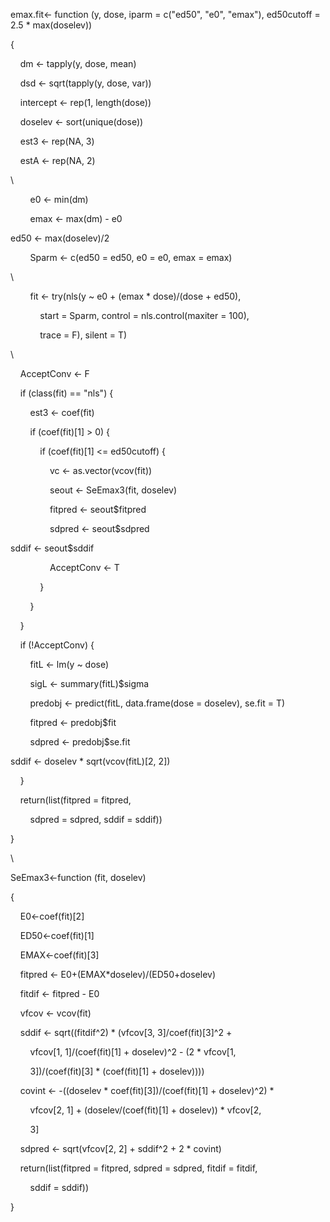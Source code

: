 emax.fit<span class="s1">\<- </span><span
class="s2">function</span><span class="s1"> (</span>y<span class="s1">,
</span>dose<span class="s1">, </span>iparm<span class="s1"> =
</span>c<span class="s1">(</span><span class="s3">"ed50"</span><span
class="s1">, </span><span class="s3">"e0"</span><span class="s1">,
</span><span class="s3">"emax"</span><span class="s1">),
</span>ed50cutoff<span class="s1"> = </span><span
class="s4">2.5</span><span class="s1"> \* </span>max<span
class="s1">(</span>doselev<span class="s1">))<span
class="Apple-converted-space"> </span></span>

{

<span class="s1"><span class="Apple-converted-space">   
</span></span>dm<span class="s1"> \<- </span>tapply<span
class="s1">(</span>y<span class="s1">, </span>dose<span class="s1">,
</span>mean<span class="s1">)</span>

<span class="s1"><span class="Apple-converted-space">   
</span></span>dsd<span class="s1"> \<- </span>sqrt<span
class="s1">(</span>tapply<span class="s1">(</span>y<span class="s1">,
</span>dose<span class="s1">, </span>var<span class="s1">))</span>

<span class="s1"><span class="Apple-converted-space">   
</span></span>intercept<span class="s1"> \<- </span>rep<span
class="s1">(</span><span class="s4">1</span><span class="s1">,
</span>length<span class="s1">(</span>dose<span class="s1">))</span>

<span class="s1"><span class="Apple-converted-space">   
</span></span>doselev<span class="s1"> \<- </span>sort<span
class="s1">(</span>unique<span class="s1">(</span>dose<span
class="s1">))</span>

<span class="Apple-converted-space">    </span><span
class="s5">est3</span> \<- <span class="s5">rep</span>(<span
class="s2">NA</span>, <span class="s4">3</span>)

<span class="Apple-converted-space">    </span><span
class="s5">estA</span> \<- <span class="s5">rep</span>(<span
class="s2">NA</span>, <span class="s4">2</span>)

\

<span class="Apple-converted-space">        </span><span
class="s5">e0</span> \<- <span class="s5">min</span>(<span
class="s5">dm</span>)

<span class="Apple-converted-space">        </span><span
class="s5">emax</span> \<- <span class="s5">max</span>(<span
class="s5">dm</span>) - <span class="s5">e0</span>

<span class="s1"><span class="Apple-tab-span"> </span><span
class="Apple-tab-span"> </span></span>ed50<span class="s1"> \<-
</span>max<span class="s1">(</span>doselev<span
class="s1">)/</span><span class="s4">2</span>

<span class="Apple-converted-space">        </span><span
class="s5">Sparm</span> \<- <span class="s5">c</span>(<span
class="s5">ed50</span> = <span class="s5">ed50</span>, <span
class="s5">e0</span> = <span class="s5">e0</span>, <span
class="s5">emax</span> = <span class="s5">emax</span>)

\

<span class="Apple-converted-space">        </span><span
class="s5">fit</span> \<- <span class="s5">try</span>(<span
class="s5">nls</span>(<span class="s5">y</span> \~ <span
class="s5">e0</span> + (<span class="s5">emax</span> \* <span
class="s5">dose</span>)/(<span class="s5">dose</span> + <span
class="s5">ed50</span>),<span class="Apple-converted-space"> </span>

<span class="s1"><span class="Apple-converted-space">           
</span></span>start<span class="s1"> = </span>Sparm<span class="s1">,
</span>control<span class="s1"> = </span>nls.control<span
class="s1">(</span>maxiter<span class="s1"> = </span><span
class="s4">100</span><span class="s1">),<span
class="Apple-converted-space"> </span></span>

<span class="Apple-converted-space">            </span><span
class="s5">trace</span> = <span class="s5">F</span>), <span
class="s5">silent</span> = <span class="s5">T</span>)

\

<span class="s1"><span class="Apple-converted-space">   
</span></span>AcceptConv<span class="s1"> \<- </span>F

<span class="Apple-converted-space">    </span><span
class="s2">if</span> (<span class="s5">class</span>(<span
class="s5">fit</span>) == <span class="s3">"nls"</span>) {

<span class="Apple-converted-space">        </span><span
class="s5">est3</span> \<- <span class="s5">coef</span>(<span
class="s5">fit</span>)

<span class="Apple-converted-space">        </span><span
class="s2">if</span> (<span class="s5">coef</span>(<span
class="s5">fit</span>)[<span class="s4">1</span>] \> <span
class="s4">0</span>) {

<span class="Apple-converted-space">            </span><span
class="s2">if</span> (<span class="s5">coef</span>(<span
class="s5">fit</span>)[<span class="s4">1</span>] \<= <span
class="s5">ed50cutoff</span>) {

<span class="Apple-converted-space">                </span><span
class="s5">vc</span> \<- <span class="s5">as.vector</span>(<span
class="s5">vcov</span>(<span class="s5">fit</span>))

<span class="Apple-converted-space">                </span><span
class="s5">seout</span> \<- <span class="s5">SeEmax3</span>(<span
class="s5">fit</span>, <span class="s5">doselev</span>)

<span class="Apple-converted-space">                </span><span
class="s5">fitpred</span> \<- <span class="s5">seout</span>\$<span
class="s5">fitpred</span>

<span class="Apple-converted-space">                </span><span
class="s5">sdpred</span> \<- <span class="s5">seout</span>\$<span
class="s5">sdpred</span>

<span class="s1"><span class="Apple-tab-span"> </span><span
class="Apple-tab-span"> </span><span class="Apple-tab-span">
</span><span class="Apple-tab-span"> </span></span>sddif<span
class="s1"> \<- </span>seout<span class="s1">\$</span>sddif

<span class="Apple-converted-space">                </span><span
class="s5">AcceptConv</span> \<- <span class="s5">T</span>

<span class="Apple-converted-space">            </span>}

<span class="Apple-converted-space">        </span>}

<span class="Apple-converted-space">    </span>}

<span class="Apple-converted-space">    </span><span
class="s2">if</span> (!<span class="s5">AcceptConv</span>) {

<span class="Apple-converted-space">        </span><span
class="s5">fitL</span> \<- <span class="s5">lm</span>(<span
class="s5">y</span> \~ <span class="s5">dose</span>)

<span class="s1"><span class="Apple-converted-space">       
</span></span>sigL<span class="s1"> \<- </span>summary<span
class="s1">(</span>fitL<span class="s1">)\$</span>sigma

<span class="s1"><span class="Apple-converted-space">       
</span></span>predobj<span class="s1"> \<- </span>predict<span
class="s1">(</span>fitL<span class="s1">, </span>data.frame<span
class="s1">(</span>dose<span class="s1"> = </span>doselev<span
class="s1">), </span>se.fit<span class="s1"> = </span>T<span
class="s1">)</span>

<span class="s1"><span class="Apple-converted-space">       
</span></span>fitpred<span class="s1"> \<- </span>predobj<span
class="s1">\$</span>fit

<span class="s1"><span class="Apple-converted-space">       
</span></span>sdpred<span class="s1"> \<- </span>predobj<span
class="s1">\$</span>se.fit

<span class="s1"><span class="Apple-tab-span"> </span><span
class="Apple-tab-span"> </span></span>sddif<span class="s1"> \<-
</span>doselev<span class="s1"> \* </span>sqrt<span
class="s1">(</span>vcov<span class="s1">(</span>fitL<span
class="s1">)[</span><span class="s4">2</span><span class="s1">,
</span><span class="s4">2</span><span class="s1">])</span>

<span class="Apple-converted-space">    </span>}

<span class="s1"><span class="Apple-converted-space">   
</span></span>return<span class="s1">(</span>list<span
class="s1">(</span>fitpred<span class="s1"> = </span>fitpred<span
class="s1">,<span class="Apple-converted-space"> </span></span>

<span class="s1"><span class="Apple-converted-space">       
</span></span>sdpred<span class="s1"> = </span>sdpred<span class="s1">,
</span>sddif<span class="s1"> = </span>sddif<span class="s1">))</span>

}

\

SeEmax3<span class="s1">\<-</span><span class="s2">function</span><span
class="s1"> (</span>fit<span class="s1">, </span>doselev<span
class="s1">)<span class="Apple-converted-space"> </span></span>

{

<span class="Apple-converted-space">    </span><span
class="s5">E0</span>\<-<span class="s5">coef</span>(<span
class="s5">fit</span>)[<span class="s4">2</span>]

<span class="s1"><span class="Apple-converted-space">   
</span></span>ED50<span class="s1">\<-</span>coef<span
class="s1">(</span>fit<span class="s1">)[</span><span
class="s4">1</span><span class="s1">]</span>

<span class="s1"><span class="Apple-converted-space">   
</span></span>EMAX<span class="s1">\<-</span>coef<span
class="s1">(</span>fit<span class="s1">)[</span><span
class="s4">3</span><span class="s1">]</span>

<span class="s1"><span class="Apple-converted-space">   
</span></span>fitpred<span class="s1"> \<- </span>E0<span
class="s1">+(</span>EMAX<span class="s1">\*</span>doselev<span
class="s1">)/(</span>ED50<span class="s1">+</span>doselev<span
class="s1">)</span>

<span class="s1"><span class="Apple-converted-space">   
</span></span>fitdif<span class="s1"> \<- </span>fitpred<span
class="s1"> - </span>E0

<span class="s1"><span class="Apple-converted-space">   
</span></span>vfcov<span class="s1"> \<- </span>vcov<span
class="s1">(</span>fit<span class="s1">)</span>

<span class="Apple-converted-space">    </span><span
class="s5">sddif</span> \<- <span class="s5">sqrt</span>((<span
class="s5">fitdif</span>\^<span class="s4">2</span>) \* (<span
class="s5">vfcov</span>[<span class="s4">3</span>, <span
class="s4">3</span>]/<span class="s5">coef</span>(<span
class="s5">fit</span>)[<span class="s4">3</span>]\^<span
class="s4">2</span> +<span class="Apple-converted-space"> </span>

<span class="Apple-converted-space">        </span><span
class="s5">vfcov</span>[<span class="s4">1</span>, <span
class="s4">1</span>]/(<span class="s5">coef</span>(<span
class="s5">fit</span>)[<span class="s4">1</span>] + <span
class="s5">doselev</span>)\^<span class="s4">2</span> - (<span
class="s4">2</span> \* <span class="s5">vfcov</span>[<span
class="s4">1</span>,<span class="Apple-converted-space"> </span>

<span class="Apple-converted-space">        </span><span
class="s4">3</span>])/(<span class="s5">coef</span>(<span
class="s5">fit</span>)[<span class="s4">3</span>] \* (<span
class="s5">coef</span>(<span class="s5">fit</span>)[<span
class="s4">1</span>] + <span class="s5">doselev</span>))))

<span class="Apple-converted-space">    </span><span
class="s5">covint</span> \<- -((<span class="s5">doselev</span> \* <span
class="s5">coef</span>(<span class="s5">fit</span>)[<span
class="s4">3</span>])/(<span class="s5">coef</span>(<span
class="s5">fit</span>)[<span class="s4">1</span>] + <span
class="s5">doselev</span>)\^<span class="s4">2</span>) \*<span
class="Apple-converted-space"> </span>

<span class="Apple-converted-space">        </span><span
class="s5">vfcov</span>[<span class="s4">2</span>, <span
class="s4">1</span>] + (<span class="s5">doselev</span>/(<span
class="s5">coef</span>(<span class="s5">fit</span>)[<span
class="s4">1</span>] + <span class="s5">doselev</span>)) \* <span
class="s5">vfcov</span>[<span class="s4">2</span>,<span
class="Apple-converted-space"> </span>

<span class="Apple-converted-space">        </span><span
class="s4">3</span>]

<span class="s1"><span class="Apple-converted-space">   
</span></span>sdpred<span class="s1"> \<- </span>sqrt<span
class="s1">(</span>vfcov<span class="s1">[</span><span
class="s4">2</span><span class="s1">, </span><span
class="s4">2</span><span class="s1">] + </span>sddif<span
class="s1">\^</span><span class="s4">2</span><span class="s1"> +
</span><span class="s4">2</span><span class="s1"> \* </span>covint<span
class="s1">)</span>

<span class="s1"><span class="Apple-converted-space">   
</span></span>return<span class="s1">(</span>list<span
class="s1">(</span>fitpred<span class="s1"> = </span>fitpred<span
class="s1">, </span>sdpred<span class="s1"> = </span>sdpred<span
class="s1">, </span>fitdif<span class="s1"> = </span>fitdif<span
class="s1">,<span class="Apple-converted-space"> </span></span>

<span class="Apple-converted-space">        </span><span
class="s5">sddif</span> = <span class="s5">sddif</span>))

}
